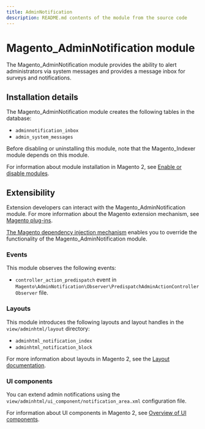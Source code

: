 ```yaml
---
title: AdminNotification
description: README.md contents of the module from the source code
---
```


# Magento_AdminNotification module

The Magento_AdminNotification module provides the ability to alert administrators via system messages and provides a message inbox for surveys and notifications.

## Installation details

The Magento_AdminNotification module creates the following tables in the database:

- `adminnotification_inbox`
- `admin_system_messages`

Before disabling or uninstalling this module, note that the Magento_Indexer module depends on this module.

For information about module installation in Magento 2, see [Enable or disable modules](https://devdocs.magento.com/guides/v2.4/install-gde/install/cli/install-cli-subcommands-enable.html).

## Extensibility

Extension developers can interact with the Magento_AdminNotification module. For more information about the Magento extension mechanism, see [Magento plug-ins](https://developer.adobe.com/commerce/php/development/components/plugins/).

[The Magento dependency injection mechanism](https://developer.adobe.com/commerce/php/development/components/dependency-injection/) enables you to override the functionality of the Magento_AdminNotification module.

### Events

This module observes the following events:

- `controller_action_predispatch` event in `Magento\AdminNotification\Observer\PredispatchAdminActionControllerObserver` file.

### Layouts

This module introduces the following layouts and layout handles in the `view/adminhtml/layout` directory:

- `adminhtml_notification_index`
- `adminhtml_notification_block`

For more information about layouts in Magento 2, see the [Layout documentation](https://developer.adobe.com/commerce/frontend-core/guide/layouts/).

### UI components

You can extend admin notifications using the `view/adminhtml/ui_component/notification_area.xml` configuration file.

For information about UI components in Magento 2, see [Overview of UI components](https://developer.adobe.com/commerce/frontend-core/ui-components/).
